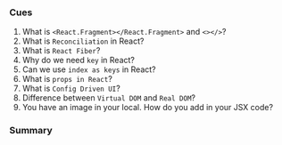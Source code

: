 ### Cues

1. What is `<React.Fragment></React.Fragment>` and `<></>`?
2. What is `Reconciliation` in React?
3. What is `React Fiber`?
4. Why do we need `key` in React?
5. Can we use `index as keys` in React?
6. What is `props in React`?
7. What is `Config Driven UI`?
8. Difference between `Virtual DOM` and `Real DOM`?
9. You have an image in your local. How do you add in your JSX code?

### Summary